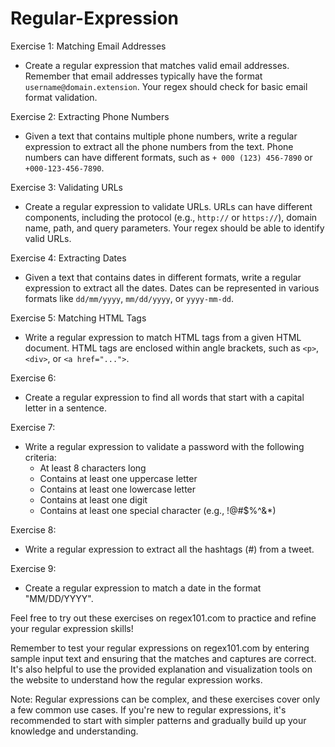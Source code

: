 # Regular-Expression


Exercise 1: Matching Email Addresses
- Create a regular expression that matches valid email addresses. Remember that email addresses typically have the format `username@domain.extension`. Your regex should check for basic email format validation.

Exercise 2: Extracting Phone Numbers
- Given a text that contains multiple phone numbers, write a regular expression to extract all the phone numbers from the text. Phone numbers can have different formats, such as `+ 000 (123) 456-7890` or `+000-123-456-7890`.

Exercise 3: Validating URLs
- Create a regular expression to validate URLs. URLs can have different components, including the protocol (e.g., `http://` or `https://`), domain name, path, and query parameters. Your regex should be able to identify valid URLs.

Exercise 4: Extracting Dates
- Given a text that contains dates in different formats, write a regular expression to extract all the dates. Dates can be represented in various formats like `dd/mm/yyyy`, `mm/dd/yyyy`, or `yyyy-mm-dd`.

Exercise 5: Matching HTML Tags
- Write a regular expression to match HTML tags from a given HTML document. HTML tags are enclosed within angle brackets, such as `<p>`, `<div>`, or `<a href="...">`.

Exercise 6:
- Create a regular expression to find all words that start with a capital letter in a sentence.

Exercise 7:
- Write a regular expression to validate a password with the following criteria:
    - At least 8 characters long
    - Contains at least one uppercase letter
    - Contains at least one lowercase letter
    - Contains at least one digit
    - Contains at least one special character (e.g., !@#$%^&*)


Exercise 8:
- Write a regular expression to extract all the hashtags (#) from a tweet.

Exercise 9:
- Create a regular expression to match a date in the format "MM/DD/YYYY".


Feel free to try out these exercises on regex101.com to practice and refine your regular expression skills!

Remember to test your regular expressions on regex101.com by entering sample input text and ensuring that the matches and captures are correct. It's also helpful to use the provided explanation and visualization tools on the website to understand how the regular expression works.

Note: Regular expressions can be complex, and these exercises cover only a few common use cases. If you're new to regular expressions, it's recommended to start with simpler patterns and gradually build up your knowledge and understanding.